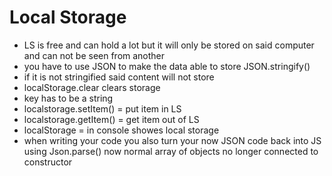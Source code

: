 # Local Storage

- LS is free and can hold a lot but it will only be stored on said computer and can not be seen from another
- you have to use JSON to make the data able to store JSON.stringify()
- if it is not stringified said content will not store
- localStorage.clear clears storage
- key has to be a string
- localstorage.setItem() = put item in LS
- localstorage.getItem() = get item out of LS
- localStorage = in console showes local storage
- when writing your code you also turn your now JSON code back into JS using Json.parse() now normal array of objects no longer connected to constructor
